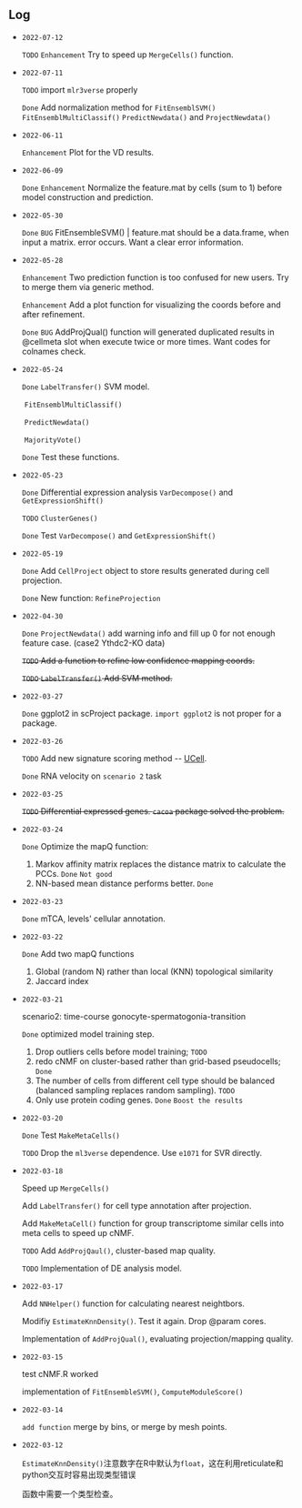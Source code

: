 ## Log

- `2022-07-12`

  `TODO` `Enhancement` Try to speed up `MergeCells()` function.

- `2022-07-11` 

  `TODO` import `mlr3verse` properly

  `Done` Add normalization method for `FitEnsemblSVM()` `FitEnsemblMultiClassif()` `PredictNewdata()` and `ProjectNewdata()`

- `2022-06-11`

  `Enhancement` Plot for the VD results.

- `2022-06-09`

  `Done` `Enhancement` Normalize the feature.mat by cells (sum to 1) before model construction and prediction.

- `2022-05-30`

  `Done` `BUG` FitEnsembleSVM() | feature.mat should be a data.frame, when input a matrix. error occurs. Want a clear error information.

- `2022-05-28`

  `Enhancement` Two prediction function is too confused for new users. Try to merge them via generic method.

  `Enhancement` Add a plot function for visualizing the coords before and after refinement.

  `Done` `BUG` AddProjQual() function will generated duplicated results in @cellmeta slot when execute twice or more times. Want codes for colnames check.

- `2022-05-24`

  `Done` `LabelTransfer()` SVM model.

  ​	`FitEnsemblMultiClassif()`

  ​	`PredictNewdata()`

  ​	`MajorityVote()`

  `Done` Test these functions.

- `2022-05-23`

  `Done` Differential expression analysis `VarDecompose()` and `GetExpressionShift()`

  `TODO` `ClusterGenes()`

  `Done` Test `VarDecompose()` and `GetExpressionShift()`

- `2022-05-19`

  `Done` Add `CellProject`  object to store results generated during cell projection.

  `Done` New function: `RefineProjection`

- `2022-04-30`

  `Done` `ProjectNewdata()` add warning info and fill up 0 for not enough feature case. (case2 Ythdc2-KO data)

  ~~`TODO` Add a function to refine low confidence mapping coords.~~

  ~~`TODO` `LabelTransfer()` Add SVM method.~~

- `2022-03-27`

  `Done` ggplot2 in scProject package. `import ggplot2` is not proper for a package.

- `2022-03-26`

  `TODO` Add new signature scoring method -- [UCell](https://github.com/carmonalab/UCell). 

  `Done` RNA velocity on `scenario 2` task

- `2022-03-25`

  ~~`TODO` Differential expressed genes. `cacoa` package solved the problem.~~

- `2022-03-24`

  `Done` Optimize the mapQ function:

  1. Markov affinity matrix replaces the distance matrix to calculate the PCCs. `Done` `Not good`
  2. NN-based mean distance performs better. `Done`

- `2022-03-23`

  `Done` mTCA, levels' cellular annotation.

- `2022-03-22`

  `Done` Add two mapQ functions

  1. Global (random N) rather than local (KNN) topological similarity
  2. Jaccard index

- `2022-03-21`

  scenario2: time-course gonocyte-spermatogonia-transition

  `Done` optimized model training step. 

  1) Drop outliers cells before model training; `TODO`
  2) redo cNMF on cluster-based rather than grid-based pseudocells; `Done`
  3) The number of cells from different cell type should be balanced (balanced sampling replaces random sampling). `TODO`
  4) Only use protein coding genes. `Done` `Boost the results`

- `2022-03-20`

  `Done` Test `MakeMetaCells()`

  `TODO` Drop the `ml3verse` dependence. Use `e1071` for SVR directly.

- `2022-03-18`

  Speed up `MergeCells()`

  Add `LabelTransfer()` for cell type annotation after projection.

  Add `MakeMetaCell()` function for group transcriptome similar cells into meta cells to speed up cNMF.

  `TODO` Add `AddProjQaul()`, cluster-based map quality.

  `TODO` Implementation of DE analysis model.

- `2022-03-17`

  Add `NNHelper()` function for calculating nearest neightbors.

  Modifiy `EstimateKnnDensity()`. Test it again.  Drop @param cores.

  Implementation of `AddProjQual()`, evaluating projection/mapping quality.

- `2022-03-15`

  test cNMF.R worked

  implementation of `FitEnsembleSVM()`, `ComputeModuleScore()`

- `2022-03-14`

  `add function` merge by bins, or merge by mesh points. 

- `2022-03-12`

  `EstimateKnnDensity()`注意数字在R中默认为`float`，这在利用reticulate和python交互时容易出现类型错误

  函数中需要一个类型检查。
